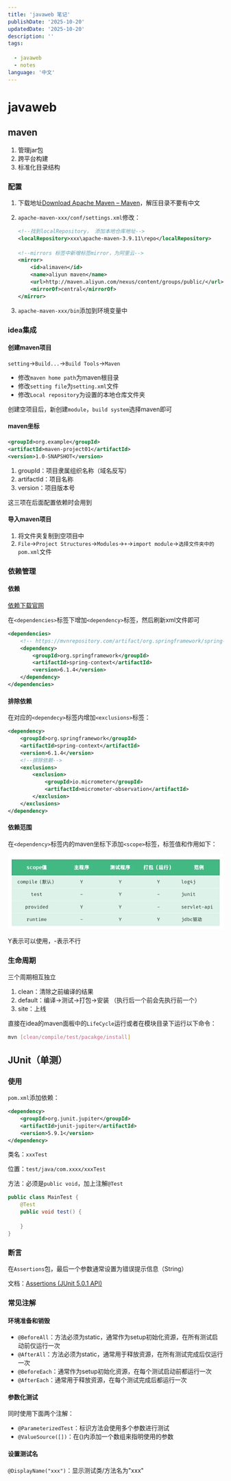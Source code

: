 ```yaml
---
title: 'javaweb 笔记'
publishDate: '2025-10-20'
updatedDate: '2025-10-20'
description: ''
tags:

  - javaweb
  - notes
language: '中文'
---
```


# javaweb

## maven

1. 管理jar包
2. 跨平台构建
3. 标准化目录结构

### 配置

1. 下载地址[Download Apache Maven – Maven](https://maven.apache.org/download.cgi)，解压目录不要有中文

2. `apache-maven-xxx/conf/settings.xml`修改：

   ```xml
   <!--找到localRepository， 添加本地仓库地址-->
   <localRepository>xxx\apache-maven-3.9.11\repo</localRepository>
   
   <!--mirrors 标签中新增标签mirror，为阿里云-->
   <mirror>
       <id>alimaven</id>
       <name>aliyun maven</name>
       <url>http://maven.aliyun.com/nexus/content/groups/public/</url>
       <mirrorOf>central</mirrorOf>
   </mirror>
   ```

3. `apache-maven-xxx/bin`添加到环境变量中

### idea集成

#### 创建maven项目

`setting`->`Build...`->`Build Tools`->`Maven`

- 修改`maven home path`为maven根目录
- 修改`setting file`为`setting.xml`文件
- 修改`Local repository`为设置的本地仓库文件夹

创建空项目后，新创建`module`，`build system`选择maven即可

#### maven坐标

```xml
<groupId>org.example</groupId>
<artifactId>maven-project01</artifactId>
<version>1.0-SNAPSHOT</version>
```

1. groupId：项目隶属组织名称（域名反写）
2. artifactId：项目名称
3. version：项目版本号

这三项在后面配置依赖时会用到

#### 导入maven项目

1. 将文件夹复制到空项目中
2. `File`->`Project Structures`->`Modules`->`+`->`import module`->`选择文件夹中的pom.xml`文件

### 依赖管理

#### 依赖

[依赖下载官网](https://mvnrepository.com/)

在`<dependencies>`标签下增加`<dependency>`标签，然后刷新xml文件即可

```xml
<dependencies>
    <!-- https://mvnrepository.com/artifact/org.springframework/spring-context -->
    <dependency>
        <groupId>org.springframework</groupId>
        <artifactId>spring-context</artifactId>
        <version>6.1.4</version>
    </dependency>
</dependencies>
```

#### 排除依赖

在对应的`<dependecy>`标签内增加`<exclusions>`标签：

```xml
<dependency>
    <groupId>org.springframework</groupId>
    <artifactId>spring-context</artifactId>
    <version>6.1.4</version>
    <!--排除依赖-->
    <exclusions>
        <exclusion>
            <groupId>io.micrometer</groupId>
            <artifactId>micrometer-observation</artifactId>
        </exclusion>
    </exclusions>
</dependency>
```

#### 依赖范围

在`<dependency>`标签内的maven坐标下添加`<scope>`标签，标签值和作用如下：

![](./maven_scope.png)

Y表示可以使用，-表示不行

### 生命周期

三个周期相互独立

1. clean：清除之前编译的结果
2. default：编译->测试->打包->安装 （执行后一个前会先执行前一个）
3. site：上线

直接在idea的maven面板中的`LifeCycle`运行或者在模块目录下运行以下命令：

```bash
mvn [clean/compile/test/pacakge/install]
```

## JUnit（单测）

### 使用

`pom.xml`添加依赖：

```xml
<dependency>
    <groupId>org.junit.jupiter</groupId>
    <artifactId>junit-jupiter</artifactId>
    <version>5.9.1</version>
</dependency>
```

类名：`xxxTest`

位置：`test/java/com.xxxx/xxxTest`

方法：必须是`public void`，加上注解`@Test`

```java
public class MainTest {
    @Test
    public void test() {
        
    }
}
```

### 断言

在`Assertions`包，最后一个参数通常设置为错误提示信息（String）

文档：[Assertions (JUnit 5.0.1 API)](https://docs.junit.org/5.0.1/api/org/junit/jupiter/api/Assertions.html)

### 常见注解

#### 环境准备和销毁

- `@BeforeAll`：方法必须为static，通常作为setup初始化资源，在所有测试启动前仅运行一次
- `@AfterAll`：方法必须为static，通常用于释放资源，在所有测试完成后仅运行一次
- `@BeforeEach`：通常作为setup初始化资源，在每个测试启动前都运行一次
- `@AfterEach`：通常用于释放资源，在每个测试完成后都运行一次

#### 参数化测试

同时使用下面两个注解：

- `@ParameterizedTest`：标识方法会使用多个参数进行测试
- `@ValueSource([])`：在()内添加一个数组来指明使用的参数

#### 设置测试名

`@DisplayName("xxx")`：显示测试类/方法名为"xxx"